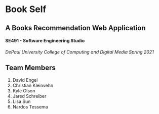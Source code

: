 # Book Self
## A Books Recommendation Web Application

#### SE491 - Software Engineering Studio
*DePaul University*
*College of Computing and Digital Media*
*Spring 2021*

## Team Members
1. David Engel
2. Christian Kleinvehn
3. Kyle Olson
4. Jared Schreiber
5. Lisa Sun
6. Nardos Tessema

